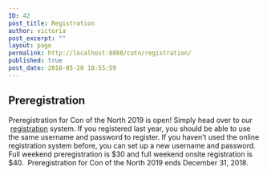 ```yaml
---
ID: 42
post_title: Registration
author: victoria
post_excerpt: ""
layout: page
permalink: http://localhost:8888/cotn/registration/
published: true
post_date: 2018-05-20 18:55:59
---
```

## Preregistration

<span style="font-weight: 400;">Preregistration for Con of the North 2019 is open! Simply head over to our  </span>[<span style="font-weight: 400;">registration</span>][1]<span style="font-weight: 400;"> system. If you registered last year, you should be able to use the same username and password to register. If you haven’t used the online registration system before, you can set up a new username and password. Full weekend preregistration is $30 and full weekend onsite registration is $40.  Preregistration for Con of the North 2019 ends December 31, 2018. </span> 
##

 [1]: https://registration.conofthenorth.org/